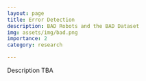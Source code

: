 ```yaml
---
layout: page
title: Error Detection
description: BAD Robots and the BAD Dataset
img: assets/img/bad.png
importance: 2
category: research

---
```


Description TBA
